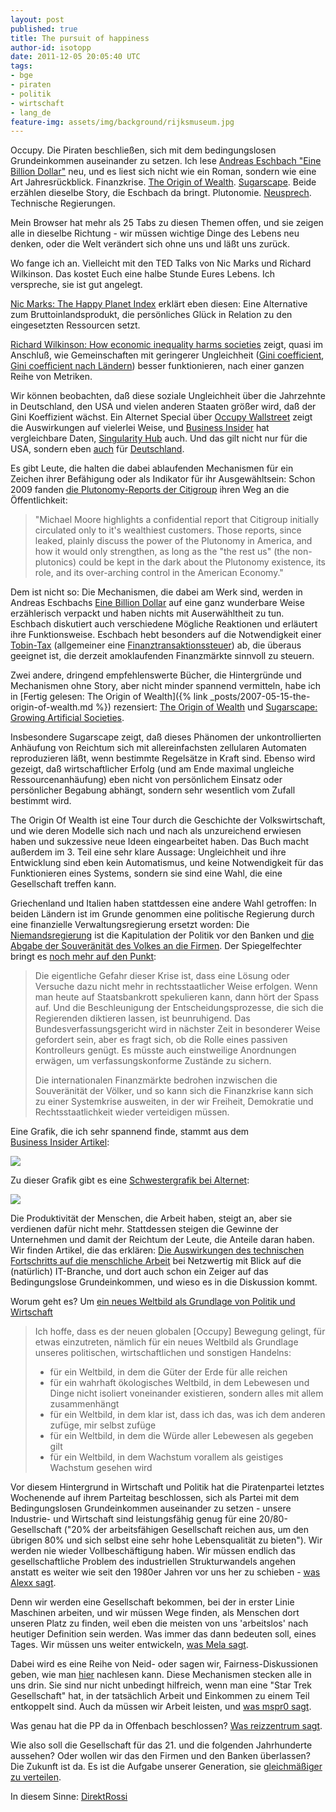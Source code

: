 ```yaml
---
layout: post
published: true
title: The pursuit of happiness
author-id: isotopp
date: 2011-12-05 20:05:40 UTC
tags:
- bge
- piraten
- politik
- wirtschaft
- lang_de
feature-img: assets/img/background/rijksmuseum.jpg
---
```

Occupy. Die Piraten beschließen, sich mit dem bedingungslosen Grundeinkommen
auseinander zu setzen. Ich lese
[Andreas Eschbach "Eine Billion Dollar"](http://www.amazon.de/Eine-Billion-Dollar-Roman-ebook/dp/B004ROSYSK)
neu, und es liest sich nicht wie ein Roman, sondern wie eine Art
Jahresrückblick. Finanzkrise.
[The Origin of Wealth](http://www.amazon.de/Origin-Wealth-Evolution-Complexity-Economics/dp/0712676619).
[Sugarscape](http://www.amazon.de/Growing-Artificial-Societies-Science-Adaptive/dp/0262550253).
Beide erzählen dieselbe Story, die Eschbach da bringt. Plutonomie.
[Neusprech](http://neusprech.org/der-markt/). Technische Regierungen.

Mein Browser hat mehr als 25 Tabs zu diesen Themen offen, und sie zeigen
alle in dieselbe Richtung - wir müssen wichtige Dinge des Lebens neu denken,
oder die Welt verändert sich ohne uns und läßt uns zurück.

Wo fange ich an. Vielleicht mit den TED Talks von Nic Marks und Richard
Wilkinson. Das kostet Euch eine halbe Stunde Eures Lebens. Ich verspreche,
sie ist gut angelegt.

[Nic Marks: The Happy Planet Index](http://www.ted.com/talks/lang/en/nic_marks_the_happy_planet_index.html)
erklärt eben diesen: Eine Alternative zum Bruttoinlandsprodukt, die
persönliches Glück in Relation zu den eingesetzten Ressourcen setzt.

[Richard Wilkinson: How economic inequality harms societies](http://www.ted.com/talks/richard_wilkinson.html)
zeigt, quasi im Anschluß, wie Gemeinschaften mit geringerer Ungleichheit 
([Gini coefficient](http://en.wikipedia.org/wiki/Gini_coefficient),
[Gini coefficient nach Ländern](http://www.informationisbeautiful.net/visualizations/what-are-wallst-protestors-angry-about/))
besser funktionieren, nach einer ganzen Reihe von Metriken.

Wir können beobachten, daß diese soziale Ungleichheit über die Jahrzehnte in
Deutschland, den USA und vielen anderen Staaten größer wird, daß der Gini
Koeffizient wächst. Ein Alternet Special über 
[Occupy Wallstreet](http://www.alternet.org/occupywallst/152811/the_shocking%2C_graphic_data_that_shows_exactly_what_motivates_the_occupy_movement_/)
zeigt die Auswirkungen auf vielerlei Weise, und
[Business Insider](http://www.businessinsider.com/what-wall-street-protesters-are-so-angry-about-2011-10?op=1)
hat vergleichbare Daten, 
[Singularity Hub](http://singularityhub.com/2011/12/05/american-middle-class-dwindles-as-household-income-drops-to-1996-levels/) auch.
Und das gilt nicht nur für die USA, sondern eben
[auch](http://www.spiegel.de/wirtschaft/soziales/0,1518,796625,00.html) für 
[Deutschland](http://www.spiegel.de/wirtschaft/soziales/0,1518,801730,00.html).

Es gibt Leute, die halten die dabei ablaufenden Mechanismen für ein Zeichen
ihrer Befähigung oder als Indikator für ihr Ausgewähltsein: Schon 2009
fanden [die Plutonomy-Reports der Citigroup](http://www.dailykos.com/story/2009/10/04/789523/-Citigroups-Shocking-Plutonomy-Reports-h-t-Michael-Moore)
ihren Weg an die Öffentlichkeit:

> "Michael Moore highlights a confidential report that Citigroup initially
> circulated only to it's wealthiest customers. Those reports, since leaked,
> plainly discuss the power of the Plutonomy in America, and how it would
> only strengthen, as long as the "the rest us" (the non-plutonics) could be
> kept in the dark about the Plutonomy existence, its role, and its
> over-arching control in the American Economy."

Dem ist nicht so: Die Mechanismen, die dabei am Werk sind, werden in Andreas
Eschbachs 
[Eine Billion Dollar](http://www.amazon.de/Eine-Billion-Dollar-Roman-ebook/dp/B004ROSYSK)
auf eine ganz wunderbare Weise erzählerisch verpackt und haben nichts mit
Auserwähltheit zu tun. Eschbach diskutiert auch verschiedene Mögliche
Reaktionen und erläutert ihre Funktionsweise. Eschbach hebt besonders auf
die Notwendigkeit einer 
[Tobin-Tax](http://de.wikipedia.org/wiki/Tobin-Steuer)
(allgemeiner eine 
[Finanztransaktionssteuer](http://de.wikipedia.org/wiki/Finanztransaktionssteuer))
ab, die überaus geeignet ist, die derzeit amoklaufenden Finanzmärkte
sinnvoll zu steuern.

Zwei andere, dringend empfehlenswerte Bücher, die Hintergründe und
Mechanismen ohne Story, aber nicht minder spannend vermitteln, habe ich in
[Fertig gelesen: The Origin of Wealth]({% link _posts/2007-05-15-the-origin-of-wealth.md %})
rezensiert: 
[The Origin of Wealth](http://www.amazon.de/Origin-Wealth-Evolution-Complexity-Economics/dp/0712676619)
und 
[Sugarscape: Growing Artificial Societies](http://www.amazon.de/Growing-Artificial-Societies-Science-Adaptive/dp/0262550253).

Insbesondere Sugarscape zeigt, daß dieses Phänomen der unkontrollierten
Anhäufung von Reichtum sich mit allereinfachsten zellularen Automaten
reproduzieren läßt, wenn bestimmte Regelsätze in Kraft sind. Ebenso wird
gezeigt, daß wirtschaftlicher Erfolg (und am Ende maximal ungleiche
Ressourcenanhäufung) eben nicht von persönlichem Einsatz oder persönlicher
Begabung abhängt, sondern sehr wesentlich vom Zufall bestimmt wird.

The Origin Of Wealth ist eine Tour durch die Geschichte der Volkswirtschaft,
und wie deren Modelle sich nach und nach als unzureichend erwiesen haben und
sukzessive neue Ideen eingearbeitet haben. Das Buch macht außerdem im 3.
Teil eine sehr klare Aussage: Ungleichheit und ihre Entwicklung sind eben
kein Automatismus, und keine Notwendigkeit für das Funktionieren eines
Systems, sondern sie sind eine Wahl, die eine Gesellschaft treffen kann.

Griechenland und Italien haben stattdessen eine andere Wahl getroffen: In
beiden Ländern ist im Grunde genommen eine politische Regierung durch eine
finanzielle Verwaltungsregierung ersetzt worden: Die 
[Niemandsregierung](http://walbei.wordpress.com/2011/11/30/die-niemandsregierung-ein-albtraum/)
ist die Kapitulation der Politik vor den Banken und 
[die Abgabe der Souveränität des Volkes an die Firmen](http://www.heise.de/tp/artikel/35/35994/1.html).
Der Spiegelfechter bringt es 
[noch mehr auf den Punkt](http://www.spiegelfechter.com/wordpress/7479/ich-werde-auch-nervos): 

> Die eigentliche Gefahr dieser Krise ist, dass eine Lösung oder Versuche
> dazu nicht mehr in rechtsstaatlicher Weise erfolgen. Wenn man heute auf
> Staatsbankrott spekulieren kann, dann hört der Spass auf. Und die
> Beschleunigung der Entscheidungsprozesse, die sich die Regierenden
> diktieren lassen, ist beunruhigend. Das Bundesverfassungsgericht wird in
> nächster Zeit in besonderer Weise gefordert sein, aber es fragt sich, ob
> die Rolle eines passiven Kontrolleurs genügt. Es müsste auch einstweilige
> Anordnungen erwägen, um verfassungskonforme Zustände zu sichern.
>
> Die internationalen Finanzmärkte bedrohen inzwischen die Souveränität der
> Völker, und so kann sich die Finanzkrise kann sich zu einer Systemkrise
> ausweiten, in der wir Freiheit, Demokratie und Rechtsstaatlichkeit wieder
> verteidigen müssen.

Eine Grafik, die ich sehr spannend finde, stammt aus dem  
[Business Insider Artikel](http://www.businessinsider.com/what-wall-street-protesters-are-so-angry-about-2011-10?op=1):

<img
src='http://static8.businessinsider.com/image/4e94623c69bedd814c000005-590/corporate-profits-just-hit-another-all-time-high.jpg'
/>

Zu dieser Grafik gibt es eine 
[Schwestergrafik bei Alternet](http://www.alternet.org/occupywallst/152811/the_shocking%2C_graphic_data_that_shows_exactly_what_motivates_the_occupy_movement_):

<img src='http://images.alternet.org/images/managed/storyimages_1319223516_screenshot20111020at11.27.19am.png' />

Die Produktivität der Menschen, die Arbeit haben, steigt an, aber sie
verdienen dafür nicht mehr. Stattdessen steigen die Gewinne der Unternehmen
und damit der Reichtum der Leute, die Anteile daran haben. Wir finden
Artikel, die das erklären: 
[Die Auswirkungen des technischen Fortschritts auf die menschliche Arbeit](http://netzwertig.com/2011/11/15/fundamentale-veranderungen-die-auswirkungen-des-technischen-fortschritts-auf-die-menschliche-arbeit/)
bei Netzwertig mit Blick auf die (natürlich) IT-Branche, und dort auch schon
ein Zeiger auf das Bedingungslose Grundeinkommen, und wieso es in die
Diskussion kommt.

Worum geht es? Um 
[ein neues Weltbild als Grundlage von Politik und Wirtschaft](http://www.theintelligence.de/index.php/gesellschaft/zeitgeist/3522-occupy-bewegung-fuer-ein-neues-weltbild-als-grundlage-von-politik-und-wirtschaft.html)

>Ich hoffe, dass es der neuen globalen [Occupy] Bewegung gelingt, für etwas
> einzutreten, nämlich für ein neues Weltbild als Grundlage unseres
> politischen, wirtschaftlichen und sonstigen Handelns:
> 
> - für ein Weltbild, in dem die Güter der Erde für alle reichen 
> - für ein wahrhaft ökologisches Weltbild, in dem Lebewesen und Dinge 
>   nicht isoliert voneinander existieren, sondern alles mit allem zusammenhängt
> - für ein Weltbild, in dem klar ist, dass ich das, was ich dem anderen zufüge,
>   mir selbst zufüge
> - für ein Weltbild, in dem die Würde aller Lebewesen als gegeben gilt
> - für ein Weltbild, in dem Wachstum vorallem als geistiges Wachstum gesehen wird
>

Vor diesem Hintergrund in Wirtschaft und Politik hat die Piratenpartei
letztes Wochenende auf ihrem Parteitag beschlossen, sich als Partei mit dem
Bedingungslosen Grundeinkommen auseinander zu setzen - unsere Industrie- und
Wirtschaft sind leistungsfähig genug für eine 20/80-Gesellschaft ("20% der
arbeitsfähigen Gesellschaft reichen aus, um den übrigen 80% und sich selbst
eine sehr hohe Lebensqualität zu bieten"). Wir werden nie wieder
Vollbeschäftigung haben. Wir müssen endlich das gesellschaftliche Problem
des industriellen Strukturwandels angehen anstatt es weiter wie seit den
1980er Jahren vor uns her zu schieben - 
[was Alexx sagt](http://www.planetalexx.de/2010/01/20/der-irrsinn-der-vollbeschaftigung-und-die-wirtschaft-der-zukunft/).

Denn wir werden eine Gesellschaft bekommen, bei der in erster Linie
Maschinen arbeiten, und wir müssen Wege finden, als Menschen dort unseren
Platz zu finden, weil eben die meisten von uns 'arbeitslos' nach heutiger
Definition sein werden. Was immer das dann bedeuten soll, eines Tages. Wir
müssen uns weiter entwickeln, 
[was Mela sagt](http://www.mela.de/archives/1326-BGE.html).

Dabei wird es eine Reihe von Neid- oder sagen wir, Fairness-Diskussionen
geben, wie man 
[hier](http://www.sueddeutsche.de/wissen/sozialverhalten-hilfsbereiter-als-andere-affen-1.1224487)
nachlesen kann. Diese Mechanismen stecken alle in uns drin. Sie sind nur
nicht unbedingt hilfreich, wenn man eine "Star Trek Gesellschaft" hat, in
der tatsächlich Arbeit und Einkommen zu einem Teil entkoppelt sind. Auch da
müssen wir Arbeit leisten, und [was mspr0 sagt](http://mspr0.de/?p=2704).

Was genau hat die PP da in Offenbach beschlossen?
[Was reizzentrum sagt](http://rz.koepke.net/2011/12/05/die-piratenpartei-fordert-das-bedingungslose-grundeinkommen/).

Wie also soll die Gesellschaft für das 21. und die folgenden Jahrhunderte
aussehen? Oder wollen wir das den Firmen und den Banken überlassen? Die
Zukunft ist da. Es ist die Aufgabe unserer Generation, sie 
[gleichmäßiger zu verteilen](http://en.wikiquote.org/wiki/William_Gibson#Quotes).

In diesem Sinne: [DirektRossi](http://www.youtube.com/watch?v=mLUj_WxsqQU)
